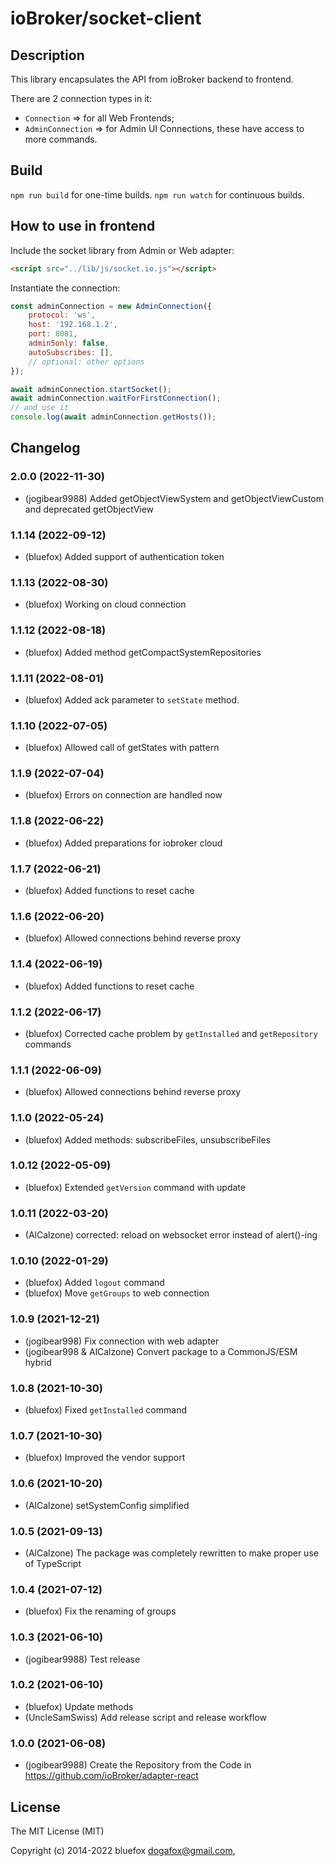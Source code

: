 # ioBroker/socket-client

## Description
This library encapsulates the API from ioBroker backend to frontend.

There are 2 connection types in it:
- `Connection` => for all Web Frontends;
- `AdminConnection` => for Admin UI Connections, these have access to more commands.

## Build
`npm run build` for one-time builds.
`npm run watch` for continuous builds.

## How to use in frontend
Include the socket library from Admin or Web adapter:
```html
<script src="../lib/js/socket.io.js"></script>
```

Instantiate the connection:
```js
const adminConnection = new AdminConnection({
	protocol: 'ws',
	host: '192.168.1.2',
	port: 8081,
	admin5only: false,
	autoSubscribes: [],
	// optional: other options
});

await adminConnection.startSocket();
await adminConnection.waitForFirstConnection();
// and use it
console.log(await adminConnection.getHosts());
```

<!--
	Placeholder for the next version (at the beginning of the line):
	### **WORK IN PROGRESS**
-->
## Changelog
### 2.0.0 (2022-11-30)
* (jogibear9988) Added getObjectViewSystem and getObjectViewCustom and deprecated getObjectView

### 1.1.14 (2022-09-12)
* (bluefox) Added support of authentication token

### 1.1.13 (2022-08-30)
* (bluefox) Working on cloud connection

### 1.1.12 (2022-08-18)
* (bluefox) Added method getCompactSystemRepositories

### 1.1.11 (2022-08-01)
* (bluefox) Added ack parameter to `setState` method.

### 1.1.10 (2022-07-05)
* (bluefox) Allowed call of getStates with pattern

### 1.1.9 (2022-07-04)
* (bluefox) Errors on connection are handled now

### 1.1.8 (2022-06-22)
* (bluefox) Added preparations for iobroker cloud

### 1.1.7 (2022-06-21)
* (bluefox) Added functions to reset cache

### 1.1.6 (2022-06-20)
* (bluefox) Allowed connections behind reverse proxy

### 1.1.4 (2022-06-19)
* (bluefox) Added functions to reset cache

### 1.1.2 (2022-06-17)
* (bluefox) Corrected cache problem by `getInstalled` and `getRepository` commands

### 1.1.1 (2022-06-09)
* (bluefox) Allowed connections behind reverse proxy

### 1.1.0 (2022-05-24)
* (bluefox) Added methods: subscribeFiles, unsubscribeFiles

### 1.0.12 (2022-05-09)
* (bluefox) Extended `getVersion` command with update

### 1.0.11 (2022-03-20)
* (AlCalzone) corrected: reload on websocket error instead of alert()-ing

### 1.0.10 (2022-01-29)
* (bluefox) Added `logout` command
* (bluefox) Move `getGroups` to web connection

### 1.0.9 (2021-12-21)
* (jogibear998) Fix connection with web adapter
* (jogibear998 & AlCalzone) Convert package to a CommonJS/ESM hybrid

### 1.0.8 (2021-10-30)
* (bluefox) Fixed `getInstalled` command

### 1.0.7 (2021-10-30)
* (bluefox) Improved the vendor support

### 1.0.6 (2021-10-20)
* (AlCalzone) setSystemConfig simplified

### 1.0.5 (2021-09-13)
* (AlCalzone) The package was completely rewritten to make proper use of TypeScript

### 1.0.4 (2021-07-12)
* (bluefox) Fix the renaming of groups

### 1.0.3 (2021-06-10)
* (jogibear9988) Test release

### 1.0.2 (2021-06-10)
* (bluefox) Update methods
* (UncleSamSwiss) Add release script and release workflow

### 1.0.0 (2021-06-08)
* (jogibear9988) Create the Repository from the Code in https://github.com/ioBroker/adapter-react

## License
The MIT License (MIT)

Copyright (c) 2014-2022 bluefox <dogafox@gmail.com>,
